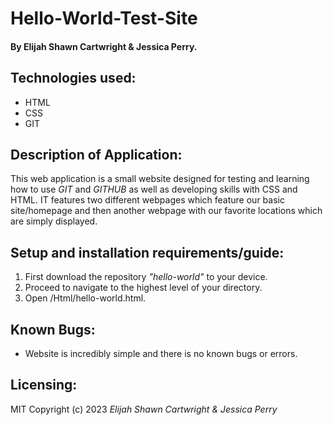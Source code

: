 # Hello-World-Test-Site
#### By Elijah Shawn Cartwright & Jessica Perry.
## Technologies used:
* HTML
* CSS
* GIT

## Description of Application:
This web application is a small website designed for testing and learning how to use _GIT_ and _GITHUB_ as well as developing skills with CSS and HTML. IT features two different webpages which feature our basic site/homepage and then another webpage with our favorite locations which are simply displayed. 

## Setup and installation requirements/guide:
1. First download the repository _"hello-world"_ to your device.
2. Proceed to navigate to the highest level of your directory.
3. Open /Html/hello-world.html.

## Known Bugs:
* Website is incredibly simple and there is no known bugs or errors.


## Licensing:
MIT
Copyright (c) 2023 _Elijah Shawn Cartwright & Jessica Perry_
